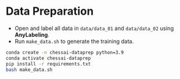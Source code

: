 # Data Preparation

- Open and label all data in `data/data_01` and `data/data_02` using **AnyLabeling**.
- Run `make_data.sh` to generate the training data.

```bash
conda create -n chessai-dataprep python=3.9
conda activate chessai-dataprep
pip install -r requirements.txt
bash make_data.sh
```